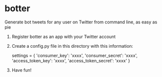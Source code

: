# botter
Generate bot tweets for any user on Twitter from command line, as easy as pie

1. Register botter as an app with your Twitter account
2. Create a config.py file in this directory with this information:
	
    settings = {
      'consumer_key': 'xxxx',
      'consumer_secret': 'xxxx',
      'access_token_key': 'xxxx',
      'access_token_secret': 'xxxx'
    }

3. Have fun!
